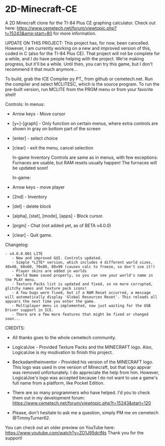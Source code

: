 # 2D-Minecraft-CE
A 2D Minecraft clone for the TI-84 Plus CE graphing calculator. Check out here: https://www.cemetech.net/forum/viewtopic.php?t=15243&amp;start=80  for more information.


UPDATE ON THIS PROJECT: This project has, for now, been cancelled. However, I am currently working on a new and improved version of this, coded in C (also for the TI-84 Plus CE). That project will not be complete for a while, and I do have people helping with the project. We're making progress, but it'll be a while.
Until then, you can try this game, but I don't recommend it that much anymore...


To build, grab the ICE Compiler py PT_ from github or cemetech.net. Run the compiler and select MCLITESC, which is the source program.
To run the pre-built version, run MCLITE from the PRGM menu or from your favorite shell!

Controls:
    In menus:
- Arrow keys - Move cursor
- [y=]-[graph] - Only function on certain menus, where extra controls are shown in gray on bottom part of the screen
- [enter] - select choice
- [clear] - exit the menu, cancel selection

    In-game Inventory Controls are same as in menus, with few exceptions:
    Furnaces are usable, but RAM resets usually happen! The furnaces will be updated soon! 

    In-game:
- Arrow keys - move player
- [2nd] - Inventory
- [del] - delete block
- [alpha], [stat], [mode], [apps] - Block cursor.
- [prgm] - Chat (not added yet, as of BETA v4.0.0)
- [clear] - Quit game. 

Changelog:

    - v4.0.0.001 LITE
       - New and improved GUI. Controls updated.
       - Simple *LITE* version, which includes 4 different world sizes, 40x40, 60x60, 70x80, 80x90 (causes calc to freeze, so don't use it!)
       - Player skins are added in worlds
       - World Name saved properly, so you can see your world's name in the PLAY menu.
       - Texture Packs list is updated and fixed, so no more corrupted, glitchy names and texture pack icons!
       - A few bugs were fixed, but if a RAM Reset occurred, a message will automatically display 'Global Resources Reset'. This reloads all appvars the next time you enter the game.
       - Multiplayer menu is implemented, now just waiting for the USB Driver support in ICE.
       - There are a few more features that might be fixed or changed soon...

CREDITS:
- All thanks goes to the whole cemetech community.
- LogicalJoe - Provided Texture Packs and the MINECRAFT logo. Also, LogicalJoe is my modivation to finish this project.
- Beckadamtheinventor - Provided his version of the MINECRAFT logo. This logo was used in one version of Minecraft, but that logo appvar was removed unfortunately. I do appreciate the help from him. However, LogicalJoe's logo was accepted because I do not want to use a game's full name from a platform, like Pocket Edition.
- There are so many programmers who have helped. I'd you to check them out in my development forum: https://www.cemetech.net/forum/viewtopic.php?t=15243&start=120

- Please, don't hesitate to ask me a question, simply PM me on cemetech @TimmyTurner62.

You can check out an older preview on YouTube here: https://www.youtube.com/watch?v=ZO1J95dctNs
Thank you for the support!
